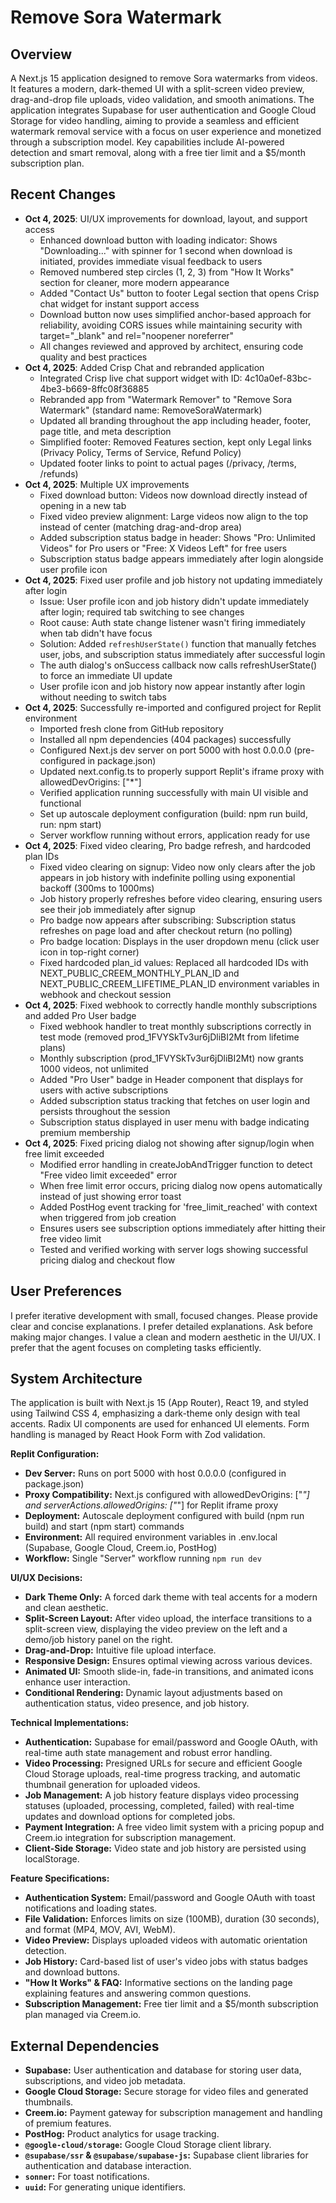 # Remove Sora Watermark

## Overview
A Next.js 15 application designed to remove Sora watermarks from videos. It features a modern, dark-themed UI with a split-screen video preview, drag-and-drop file uploads, video validation, and smooth animations. The application integrates Supabase for user authentication and Google Cloud Storage for video handling, aiming to provide a seamless and efficient watermark removal service with a focus on user experience and monetized through a subscription model. Key capabilities include AI-powered detection and smart removal, along with a free tier limit and a $5/month subscription plan.

## Recent Changes
- **Oct 4, 2025**: UI/UX improvements for download, layout, and support access
  - Enhanced download button with loading indicator: Shows "Downloading..." with spinner for 1 second when download is initiated, provides immediate visual feedback to users
  - Removed numbered step circles (1, 2, 3) from "How It Works" section for cleaner, more modern appearance
  - Added "Contact Us" button to footer Legal section that opens Crisp chat widget for instant support access
  - Download button now uses simplified anchor-based approach for reliability, avoiding CORS issues while maintaining security with target="_blank" and rel="noopener noreferrer"
  - All changes reviewed and approved by architect, ensuring code quality and best practices
- **Oct 4, 2025**: Added Crisp Chat and rebranded application
  - Integrated Crisp live chat support widget with ID: 4c10a0ef-83bc-4be3-b669-8ffc08f36885
  - Rebranded app from "Watermark Remover" to "Remove Sora Watermark" (standard name: RemoveSoraWatermark)
  - Updated all branding throughout the app including header, footer, page title, and meta description
  - Simplified footer: Removed Features section, kept only Legal links (Privacy Policy, Terms of Service, Refund Policy)
  - Updated footer links to point to actual pages (/privacy, /terms, /refunds)
- **Oct 4, 2025**: Multiple UX improvements
  - Fixed download button: Videos now download directly instead of opening in a new tab
  - Fixed video preview alignment: Large videos now align to the top instead of center (matching drag-and-drop area)
  - Added subscription status badge in header: Shows "Pro: Unlimited Videos" for Pro users or "Free: X Videos Left" for free users
  - Subscription status badge appears immediately after login alongside user profile icon
- **Oct 4, 2025**: Fixed user profile and job history not updating immediately after login
  - Issue: User profile icon and job history didn't update immediately after login; required tab switching to see changes
  - Root cause: Auth state change listener wasn't firing immediately when tab didn't have focus
  - Solution: Added `refreshUserState()` function that manually fetches user, jobs, and subscription status immediately after successful login
  - The auth dialog's onSuccess callback now calls refreshUserState() to force an immediate UI update
  - User profile icon and job history now appear instantly after login without needing to switch tabs
- **Oct 4, 2025**: Successfully re-imported and configured project for Replit environment
  - Imported fresh clone from GitHub repository
  - Installed all npm dependencies (404 packages) successfully
  - Configured Next.js dev server on port 5000 with host 0.0.0.0 (pre-configured in package.json)
  - Updated next.config.ts to properly support Replit's iframe proxy with allowedDevOrigins: ["*"]
  - Verified application running successfully with main UI visible and functional
  - Set up autoscale deployment configuration (build: npm run build, run: npm start)
  - Server workflow running without errors, application ready for use
- **Oct 4, 2025**: Fixed video clearing, Pro badge refresh, and hardcoded plan IDs
  - Fixed video clearing on signup: Video now only clears after the job appears in job history with indefinite polling using exponential backoff (300ms to 1000ms)
  - Job history properly refreshes before video clearing, ensuring users see their job immediately after signup
  - Pro badge now appears after subscribing: Subscription status refreshes on page load and after checkout return (no polling)
  - Pro badge location: Displays in the user dropdown menu (click user icon in top-right corner)
  - Fixed hardcoded plan_id values: Replaced all hardcoded IDs with NEXT_PUBLIC_CREEM_MONTHLY_PLAN_ID and NEXT_PUBLIC_CREEM_LIFETIME_PLAN_ID environment variables in webhook and checkout session
- **Oct 4, 2025**: Fixed webhook to correctly handle monthly subscriptions and added Pro User badge
  - Fixed webhook handler to treat monthly subscriptions correctly in test mode (removed prod_1FVYSkTv3ur6jDliBI2Mt from lifetime plans)
  - Monthly subscription (prod_1FVYSkTv3ur6jDliBI2Mt) now grants 1000 videos, not unlimited
  - Added "Pro User" badge in Header component that displays for users with active subscriptions
  - Added subscription status tracking that fetches on user login and persists throughout the session
  - Subscription status displayed in user menu with badge indicating premium membership
- **Oct 4, 2025**: Fixed pricing dialog not showing after signup/login when free limit exceeded
  - Modified error handling in createJobAndTrigger function to detect "Free video limit exceeded" error
  - When free limit error occurs, pricing dialog now opens automatically instead of just showing error toast
  - Added PostHog event tracking for 'free_limit_reached' with context when triggered from job creation
  - Ensures users see subscription options immediately after hitting their free video limit
  - Tested and verified working with server logs showing successful pricing dialog and checkout flow

## User Preferences
I prefer iterative development with small, focused changes.
Please provide clear and concise explanations.
I prefer detailed explanations.
Ask before making major changes.
I value a clean and modern aesthetic in the UI/UX.
I prefer that the agent focuses on completing tasks efficiently.

## System Architecture
The application is built with Next.js 15 (App Router), React 19, and styled using Tailwind CSS 4, emphasizing a dark-theme only design with teal accents. Radix UI components are used for enhanced UI elements. Form handling is managed by React Hook Form with Zod validation.

**Replit Configuration:**
- **Dev Server:** Runs on port 5000 with host 0.0.0.0 (configured in package.json)
- **Proxy Compatibility:** Next.js configured with allowedDevOrigins: ["*"] and serverActions.allowedOrigins: ["*"] for Replit iframe proxy
- **Deployment:** Autoscale deployment configured with build (npm run build) and start (npm start) commands
- **Environment:** All required environment variables in .env.local (Supabase, Google Cloud, Creem.io, PostHog)
- **Workflow:** Single "Server" workflow running `npm run dev`

**UI/UX Decisions:**
- **Dark Theme Only:** A forced dark theme with teal accents for a modern and clean aesthetic.
- **Split-Screen Layout:** After video upload, the interface transitions to a split-screen view, displaying the video preview on the left and a demo/job history panel on the right.
- **Drag-and-Drop:** Intuitive file upload interface.
- **Responsive Design:** Ensures optimal viewing across various devices.
- **Animated UI:** Smooth slide-in, fade-in transitions, and animated icons enhance user interaction.
- **Conditional Rendering:** Dynamic layout adjustments based on authentication status, video presence, and job history.

**Technical Implementations:**
- **Authentication:** Supabase for email/password and Google OAuth, with real-time auth state management and robust error handling.
- **Video Processing:** Presigned URLs for secure and efficient Google Cloud Storage uploads, real-time progress tracking, and automatic thumbnail generation for uploaded videos.
- **Job Management:** A job history feature displays video processing statuses (uploaded, processing, completed, failed) with real-time updates and download options for completed jobs.
- **Payment Integration:** A free video limit system with a pricing popup and Creem.io integration for subscription management.
- **Client-Side Storage:** Video state and job history are persisted using localStorage.

**Feature Specifications:**
- **Authentication System:** Email/password and Google OAuth with toast notifications and loading states.
- **File Validation:** Enforces limits on size (100MB), duration (30 seconds), and format (MP4, MOV, AVI, WebM).
- **Video Preview:** Displays uploaded videos with automatic orientation detection.
- **Job History:** Card-based list of user's video jobs with status badges and download buttons.
- **"How It Works" & FAQ:** Informative sections on the landing page explaining features and answering common questions.
- **Subscription Management:** Free tier limit and a $5/month subscription plan managed via Creem.io.

## External Dependencies
- **Supabase:** User authentication and database for storing user data, subscriptions, and video job metadata.
- **Google Cloud Storage:** Secure storage for video files and generated thumbnails.
- **Creem.io:** Payment gateway for subscription management and handling of premium features.
- **PostHog:** Product analytics for usage tracking.
- **`@google-cloud/storage`:** Google Cloud Storage client library.
- **`@supabase/ssr` & `@supabase/supabase-js`:** Supabase client libraries for authentication and database interaction.
- **`sonner`:** For toast notifications.
- **`uuid`:** For generating unique identifiers.